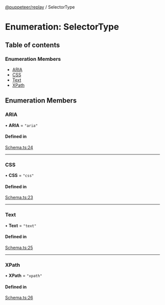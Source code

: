 [@puppeteer/replay](../README.md) / SelectorType

# Enumeration: SelectorType

## Table of contents

### Enumeration Members

- [ARIA](SelectorType.md#aria)
- [CSS](SelectorType.md#css)
- [Text](SelectorType.md#text)
- [XPath](SelectorType.md#xpath)

## Enumeration Members

### ARIA

• **ARIA** = `"aria"`

#### Defined in

[Schema.ts:24](https://github.com/puppeteer/replay/blob/main/src/Schema.ts#L24)

---

### CSS

• **CSS** = `"css"`

#### Defined in

[Schema.ts:23](https://github.com/puppeteer/replay/blob/main/src/Schema.ts#L23)

---

### Text

• **Text** = `"text"`

#### Defined in

[Schema.ts:25](https://github.com/puppeteer/replay/blob/main/src/Schema.ts#L25)

---

### XPath

• **XPath** = `"xpath"`

#### Defined in

[Schema.ts:26](https://github.com/puppeteer/replay/blob/main/src/Schema.ts#L26)
